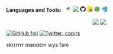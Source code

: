 **Languages and Tools:** &nbsp;
<code><img height="15" src="https://raw.githubusercontent.com/github/explore/80688e429a7d4ef2fca1e82350fe8e3517d3494d/topics/python/python.png"></code>
<code><img height="15" src="https://seeklogo.com/images/C/csharp-logo-58C6C6F67A-seeklogo.com.png"></code>
<code><img height="15" src="https://raw.githubusercontent.com/github/explore/78df643247d429f6cc873026c0622819ad797942/topics/github/github.png"></code>
<code><img height="15" src="https://raw.githubusercontent.com/github/explore/80688e429a7d4ef2fca1e82350fe8e3517d3494d/topics/javascript/javascript.png"></code>
<code><img height="15" src="https://raw.githubusercontent.com/github/explore/80688e429a7d4ef2fca1e82350fe8e3517d3494d/topics/nodejs/nodejs.png"></code>
<code><img height="15" src="https://raw.githubusercontent.com/github/explore/80688e429a7d4ef2fca1e82350fe8e3517d3494d/topics/visual-studio-code/visual-studio-code.png"></code>

<p align="center">
  <img align="center" src="https://github-readme-stats.vercel.app/api/top-langs/?username=foil&&hide_langs_below=1&layout=compact" />
  <img align="center" src="https://github-readme-stats.vercel.app/api?username=foil&show_icons=true&line_height=21"/>
</p>

[![GitHub foil](https://img.shields.io/github/followers/foil?label=follow&style=social)](https://github.com/foil)
[![Twitter: capirs](https://img.shields.io/twitter/follow/capirs?style=social)](https://twitter.com/capirs)

<p> skrrrrrr mandem wys fam </p>
